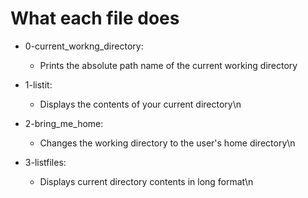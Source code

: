 # What each file does

- 0-current\_workng\_directory:
	- Prints the absolute path name of the current working directory

- 1-listit:
	- Displays the contents of your current directory\n
- 2-bring_me_home:
	- Changes the working directory to the user's home directory\n
- 3-listfiles:
	- Displays current directory contents in long format\n
